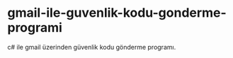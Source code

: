 # gmail-ile-guvenlik-kodu-gonderme-programi
c# ile gmail üzerinden güvenlik kodu gönderme programı.
